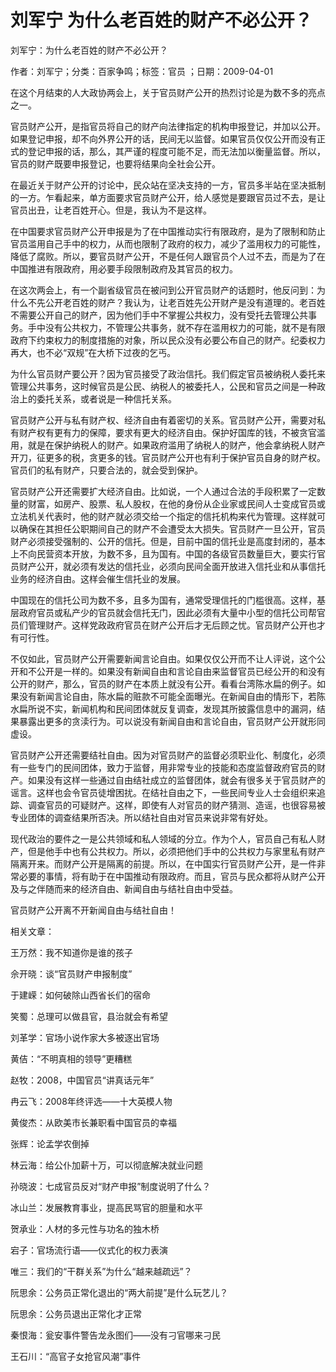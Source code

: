 # 刘军宁  为什么老百姓的财产不必公开？  
  
刘军宁：为什么老百姓的财产不必公开？  
作者：刘军宁；分类：百家争鸣；标签：官员 ；日期：2009-04-01  
在这个月结束的人大政协两会上，关于官员财产公开的热烈讨论是为数不多的亮点之一。  
官员财产公开，是指官员将自己的财产向法律指定的机构申报登记，并加以公开。如果登记申报，却不向外界公开的话，民间无以监督。如果官员仅仅公开而没有正式的登记申报的话，那么，其严谨的程度可能不足，而无法加以衡量监督。所以，官员的财产既要申报登记，也要将结果向全社会公开。  
在最近关于财产公开的讨论中，民众站在坚决支持的一方，官员多半站在坚决抵制的一方。乍看起来，单方面要求官员财产公开，给人感觉是要跟官员过不去，是让官员出丑，让老百姓开心。但是，我认为不是这样。  
在中国要求官员财产公开申报是为了在中国推动实行有限政府，是为了限制和防止官员滥用自己手中的权力，从而也限制了政府的权力，减少了滥用权力的可能性，降低了腐败。所以，要官员财产公开，不是任何人跟官员个人过不去，而是为了在中国推进有限政府，用必要手段限制政府及其官员的权力。  
在这次两会上，有一个副省级官员在被问到公开官员财产的话题时，他反问到：为什么不先公开老百姓的财产？我认为，让老百姓先公开财产是没有道理的。老百姓不需要公开自己的财产，因为他们手中不掌握公共权力，没有受托去管理公共事务。手中没有公共权力，不管理公共事务，就不存在滥用权力的可能，就不是有限政府下约束权力的制度措施的对象，所以民众没有必要公布自己的财产。纪委权力再大，也不必“双规”在大桥下过夜的乞丐。  
为什么官员财产要公开？因为官员接受了政治信托。我们假定官员被纳税人委托来管理公共事务，这时候官员是公民、纳税人的被委托人，公民和官员之间是一种政治上的委托关系，或者说是一种信托关系。  
官员财产公开与私有财产权、经济自由有着密切的关系。官员财产公开，需要对私有财产权有更有力的保障，要求有更大的经济自由。保护好国库的钱，不被贪官滥用，就是在保护纳税人的财产。如果政府滥用了纳税人的财产，他会拿纳税人财产开刀，征更多的税，贪更多的钱。官员财产公开也有利于保护官员自身的财产权。官员们的私有财产，只要合法的，就会受到保护。  
官员财产公开还需要扩大经济自由。比如说，一个人通过合法的手段积累了一定数量的财富，如房产、股票、私人股权，在他的身份从企业家或民间人士变成官员或立法机关代表时，他的财产就必须交给一个指定的信托机构来代为管理。这样就可以确保在其担任公职期间自己的财产不会遭受太大损失。官员财产一旦公开，官员财产必须接受强制的、公开的信托。但是，目前中国的信托业是高度封闭的，基本上不向民营资本开放，为数不多，且为国有。中国的各级官员数量巨大，要实行官员财产公开，就必须有发达的信托业，必须向民间全面开放进入信托业和从事信托业务的经济自由。这样会催生信托业的发展。  
中国现在的信托公司为数不多，且多为国有，通常受理信托的门槛很高。这样，基层政府官员或私产少的官员就会信托无门，因此必须有大量中小型的信托公司帮官员们管理财产。这样党政政府官员在财产公开后才无后顾之忧。官员财产公开也才有可行性。  
不仅如此，官员财产公开需要新闻言论自由。如果仅仅公开而不让人评说，这个公开和不公开是一样的。如果没有新闻自由和言论自由来监督官员已经公开的和没有公开的财产，那么，官员的财产在本质上就没有公开。看看台湾陈水扁的例子。如果没有新闻言论自由，陈水扁的赃款不可能全面曝光。在新闻自由的情形下，若陈水扁所说不实，新闻机构和民间团体就反复调查，发现其所披露信息中的漏洞，结果暴露出更多的贪渎行为。可以说没有新闻自由和言论自由，官员财产公开就形同虚设。  
官员财产公开还需要结社自由。因为对官员财产的监督必须职业化、制度化，必须有一些专门的民间团体，致力于监督，用非常专业的技能和态度监督政府官员的财产。如果没有这样一些通过自由结社成立的监督团体，就会有很多关于官员财产的谣言。这样也会令官员徒增困扰。在结社自由之下，一些民间专业人士会组织来追踪、调查官员的可疑财产。这样，即使有人对官员的财产猜测、造谣，也很容易被专业团体的调查结果所否决。所以结社自由对官员来说非常有好处。  
现代政治的要件之一是公共领域和私人领域的分立。作为个人，官员自己有私人财产，但是他手中也有公共权力。所以，必须把他们手中的公共权力与家里私有财产隔离开来。而财产公开是隔离的前提。所以，在中国实行官员财产公开，是一件非常必要的事情，将有助于在中国推动有限政府。而且，官员与民众都将从财产公开及与之伴随而来的经济自由、新闻自由与结社自由中受益。  
官员财产公开离不开新闻自由与结社自由！  
  
相关文章：  
王万然：我不知道你是谁的孩子  
佘开晓：谈“官员财产申报制度”  
于建嵘：如何破除山西省长们的宿命  
笑蜀：总理可以做县官，县治就会有希望  
刘革学：官场小说作家大多被逐出官场  
黄佶：“不明真相的领导”更糟糕  
赵牧：2008，中国官员“讲真话元年”  
冉云飞：2008年终评选——十大英模人物  
黄俊杰：从欧美市长兼职看中国官员的幸福  
张辉：论孟学农倒掉  
林云海：给公仆加薪十万，可以彻底解决就业问题  
孙晓波：七成官员反对“财产申报”制度说明了什么？  
冰山兰：发展教育事业，提高民骂官的胆量和水平  
贺承业：人材的多元性与功名的独木桥  
宕子：官场流行语——仪式化的权力表演  
唯三：我们的“干群关系”为什么“越来越疏远”？  
阮思余：公务员正常化退出的“两大前提”是什么玩艺儿？  
阮思余：公务员退出正常化才正常  
秦恨海：瓮安事件警告龙永图们——没有刁官哪来刁民  
王石川：“高官子女抢官风潮”事件
